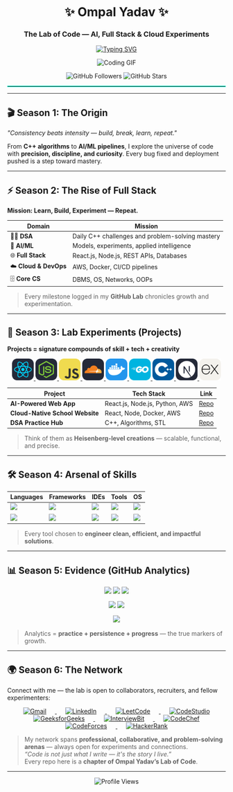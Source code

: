 <h1 align="center">✨ Ompal Yadav ✨</h1> 

<h3 align="center">The Lab of Code — AI, Full Stack & Cloud Experiments</h3>

<p align="center">
  <a href="https://git.io/typing-svg">
    <img src="https://readme-typing-svg.herokuapp.com?font=Fira+Code&size=24&pause=1000&color=00F5D4&center=true&vCenter=true&width=750&lines=🚀+AI%2FML+Engineer+in+the+Making;🌐+Full+Stack+Developer;☁️+Cloud+%26+DevOps+Explorer;📚+DSA+Problem+Solver;⚡+Open+Source+Contributor" alt="Typing SVG" />
  </a>
</p>

<p align="center">
  <img src="https://media.giphy.com/media/qgQUggAC3Pfv687qPC/giphy.gif" width="420" height="280" alt="Coding GIF">
</p>

<p align="center">
  <img src="https://img.shields.io/github/followers/ompalyadav?label=Followers&style=social" alt="GitHub Followers"/>
  <img src="https://img.shields.io/github/stars/ompalyadav?label=Stars&style=social" alt="GitHub Stars"/>
</p>

<hr style="border: 1px solid #00F5D4;"/>

---

## 🎬 Season 1: The Origin

*"Consistency beats intensity — build, break, learn, repeat."*  

From **C++ algorithms** to **AI/ML pipelines**, I explore the universe of code with **precision, discipline, and curiosity**. Every bug fixed and deployment pushed is a step toward mastery.

---

## ⚡ Season 2: The Rise of Full Stack

**Mission: Learn, Build, Experiment — Repeat.**  

| Domain | Mission |
|--------|--------|
| 🧑‍💻 **DSA** | Daily C++ challenges and problem-solving mastery |
| 🤖 **AI/ML** | Models, experiments, applied intelligence |
| 🌐 **Full Stack** | React.js, Node.js, REST APIs, Databases |
| ☁️ **Cloud & DevOps** | AWS, Docker, CI/CD pipelines |
| 🗄️ **Core CS** | DBMS, OS, Networks, OOPs |

> Every milestone logged in my **GitHub Lab** chronicles growth and experimentation.

---

## 🚀 Season 3: Lab Experiments (Projects)

**Projects = signature compounds of skill + tech + creativity**  

<p align="center">
  <a href="https://github.com/ompalyadav/AI-Powered-Web-App">
    <img src="https://raw.githubusercontent.com/tandpfun/skill-icons/65dea6c4eaca7da319e552c09f4cf5a9a8dab2c8/icons/React-Dark.svg" width="50" height="50"/>
  </a>
  <a href="https://github.com/ompalyadav/AI-Powered-Web-App">
    <img src="https://raw.githubusercontent.com/tandpfun/skill-icons/65dea6c4eaca7da319e552c09f4cf5a9a8dab2c8/icons/NodeJS-Dark.svg" width="50" height="50"/>
  </a>
  <a href="https://github.com/ompalyadav/AI-Powered-Web-App">
    <img src="https://raw.githubusercontent.com/tandpfun/skill-icons/65dea6c4eaca7da319e552c09f4cf5a9a8dab2c8/icons/JavaScript.svg" width="50" height="50"/>
  </a>
  <a href="https://github.com/ompalyadav/AI-Powered-Web-App">
    <img src="https://raw.githubusercontent.com/tandpfun/skill-icons/65dea6c4eaca7da319e552c09f4cf5a9a8dab2c8/icons/Cloudflare-Dark.svg" width="50" height="50"/>
  </a>
  <a href="https://github.com/ompalyadav/Cloud-Native-Hotel-Booking">
    <img src="https://raw.githubusercontent.com/tandpfun/skill-icons/65dea6c4eaca7da319e552c09f4cf5a9a8dab2c8/icons/Docker.svg" width="50" height="50"/>
  </a>
  <a href="https://github.com/ompalyadav/AI-Powered-Web-App">
    <img src="https://raw.githubusercontent.com/tandpfun/skill-icons/65dea6c4eaca7da319e552c09f4cf5a9a8dab2c8/icons/GoLang.svg" width="50" height="50"/>
  </a>
  <a href="https://github.com/ompalyadav/DSA-Practice-Hub">
    <img src="https://raw.githubusercontent.com/tandpfun/skill-icons/65dea6c4eaca7da319e552c09f4cf5a9a8dab2c8/icons/CPP.svg" width="50" height="50"/>
  </a>
  <a href="https://github.com/ompalyadav/AI-Powered-Web-App">
    <img src="https://raw.githubusercontent.com/tandpfun/skill-icons/65dea6c4eaca7da319e552c09f4cf5a9a8dab2c8/icons/NextJS-Dark.svg" width="50" height="50" />
  </a>
  <a href="https://github.com/ompalyadav/AI-Powered-Web-App">
    <img src="https://raw.githubusercontent.com/tandpfun/skill-icons/65dea6c4eaca7da319e552c09f4cf5a9a8dab2c8/icons/ExpressJS-Light.svg" width="50" height="50" />
  </a>
</p>


| Project | Tech Stack | Link |
|---------|------------|------|
| **AI-Powered Web App** | React.js, Node.js, Python, AWS | [Repo](https://github.com/OmpalYadav/Software-Development) |
| **Cloud-Native School Website** | React, Node, Docker, AWS | [Repo](https://github.com/OmpalYadav/fs-group-of-education) |
| **DSA Practice Hub** | C++, Algorithms, STL | [Repo](https://github.com/OmpalYadav/DSA-with-Cpp-Js) |

> Think of them as **Heisenberg-level creations** — scalable, functional, and precise.

---

## 🛠️ Season 4: Arsenal of Skills

| Languages | Frameworks | IDEs | Tools | OS |
| --------- | ---------- | ---- | ----- | -- |
| <img src="https://skillicons.dev/icons?i=java,cpp,c,python,js" height="40"/> | <img src="https://skillicons.dev/icons?i=react,redux,nodejs,express,spring" height="40"/> | <img src="https://skillicons.dev/icons?i=vscode,idea,eclipse" height="40"/> | <img src="https://skillicons.dev/icons?i=git,github,docker" height="40"/> | <img src="https://skillicons.dev/icons?i=windows,linux,ubuntu" height="40"/> |
| <img src="https://skillicons.dev/icons?i=mysql,mongodb" height="40"/> | <img src="https://skillicons.dev/icons?i=bootstrap,tailwind" height="40"/> | <img src="https://static-00.iconduck.com/assets.00/intellij-idea-icon-2048x2048-hsyna1mi.png" height="40"/> | <img src="https://skillicons.dev/icons?i=aws" height="40"/> | <img src="https://skillicons.dev/icons?i=arch" height="40"/> |

> Every tool chosen to **engineer clean, efficient, and impactful solutions**.

---

## 📊 Season 5: Evidence (GitHub Analytics)

<p align="center">
  <img src="http://github-profile-summary-cards.vercel.app/api/cards/profile-details?username=ompalyadav&theme=2077" height="180em"/>
  <img src="http://github-profile-summary-cards.vercel.app/api/cards/stats?username=ompalyadav&theme=2077" height="180em"/>
  <img src="http://github-profile-summary-cards.vercel.app/api/cards/productive-time?username=ompalyadav&theme=2077" height="180em"/>
</p>

<p align="center">
  <img src="http://github-profile-summary-cards.vercel.app/api/cards/repos-per-language?username=ompalyadav&theme=2077" height="180em"/>
  <img src="http://github-profile-summary-cards.vercel.app/api/cards/most-commit-language?username=ompalyadav&theme=2077" height="180em"/>
</p>

<p align="center">
  <img width="49.5%" src="https://nirzak-streak-stats.vercel.app?user=ompalyadav&theme=dark&hide_border=true" />
</p>

> Analytics = **practice + persistence + progress** — the true markers of growth.

---

## 🌍 Season 6: The Network 

Connect with me — the lab is open to collaborators, recruiters, and fellow experimenters:  

<p align="center">
  <!-- Gmail -->
  <a href="mailto:ompalyadav.dev@gmail.com" target="_blank">
    <img src="https://upload.wikimedia.org/wikipedia/commons/7/7e/Gmail_icon_%282020%29.svg" 
         alt="Gmail" height="40" width="40" style="margin: 0 20px;"/>
  </a>

  <!-- LinkedIn -->
  <a href="https://linkedin.com/in/ompalyadav" target="_blank">
    <img src="https://raw.githubusercontent.com/rahuldkjain/github-profile-readme-generator/master/src/images/icons/Social/linked-in-alt.svg" 
         alt="LinkedIn" height="40" width="40" style="margin: 0 20px;"/>
  </a>

  <!-- LeetCode -->
  <a href="https://leetcode.com/u/Ompal_Yadav" target="_blank">
    <img src="https://codolio.com/icons/leetcode_light.png" 
         alt="LeetCode" height="40" width="40" style="margin: 0 20px;"/>
  </a>

  <!-- CodeStudio / Naukri -->
  <a href="https://www.naukri.com/code360/profile/OmpalYadavdev" target="_blank">
    <img src="https://codolio.com/icons/codestudio_light.png" 
         alt="CodeStudio" height="40" width="40" style="margin: 0 20px;"/>
  </a>

  <!-- GeeksforGeeks -->
  <a href="https://www.geeksforgeeks.org/user/ompalyaqycg" target="_blank">
    <img src="https://codolio.com/icons/gfg.png" 
         alt="GeeksforGeeks" height="40" width="40" style="margin: 0 20px;"/>
  </a>

  <!-- InterviewBit -->
  <a href="https://www.interviewbit.com/profile/ompal-yadav_172" target="_blank">
    <img src="https://codolio.com/icons/interviewbit.png" 
         alt="InterviewBit" height="40" width="40" style="margin: 0 20px;"/>
  </a>

  <!-- CodeChef -->
  <a href="https://www.codechef.com/users/ompal_yadav_70" target="_blank">
    <img src="https://codolio.com/icons/codechef_light.png" 
         alt="CodeChef" height="40" width="40" style="margin: 0 20px;"/>
  </a>

  <!-- CodeForces -->
  <a href="https://codeforces.com/profile/ompalyadav.dev" target="_blank">
    <img src="https://codolio.com/icons/codeforces.png" 
         alt="CodeForces" height="40" width="40" style="margin: 0 20px;"/>
  </a>

  <!-- HackerRank -->
  <a href="https://www.hackerrank.com/profile/ompalyadav_dev" target="_blank">
    <img src="https://codolio.com/icons/hackerrank.png" 
         alt="HackerRank" height="40" width="40" style="margin: 0 20px;"/>
  </a>
</p>  

> My network spans **professional, collaborative, and problem-solving arenas** — always open for experiments and connections.  
> *“Code is not just what I write — it's the story I live.”*  
> Every repo here is a **chapter of Ompal Yadav’s Lab of Code**.

---

<p align="center">
  <img src="https://komarev.com/ghpvc/?username=ompalyadav&label=Profile%20Views&color=0e75b6&style=flat" alt="Profile Views"/>
</p>
